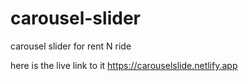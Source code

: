 # carousel-slider
carousel slider for rent N ride


here is the live link to it
https://carouselslide.netlify.app